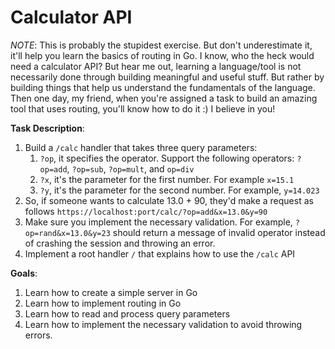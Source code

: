 # Calculator API 

*NOTE*: This is probably the stupidest exercise. But don't underestimate it, it'll help you learn the basics of routing in Go. I know, who the heck would need a calculator API? But hear me out, learning a language/tool is not necessarily done through building meaningful and useful stuff. But rather by building things that help us understand the fundamentals of the language. Then one day, my friend, when you're assigned a task to build an amazing tool that uses routing, you'll know how to do it :) I believe in you! 



**Task Description**: 

1. Build a `/calc` handler that takes three query parameters:
   1. `?op`, it specifies the operator. Support the following operators: `?op=add`, `?op=sub`, `?op=mult`, and `op=div`
   2. `?x`, it's the parameter for the first number. For example `x=15.1`
   3. `?y`, it's the parameter for the second number. For example, `y=14.023`
2. So, if someone wants to calculate  13.0 + 90, they'd make a request as follows `https://localhost:port/calc/?op=add&x=13.0&y=90` 
3. Make sure you implement the necessary validation. For example, `?op=rand&x=13.0&y=23` should return a message of invalid operator instead of crashing the session and throwing an error. 
4. Implement a root handler `/` that explains how to use the `/calc` API 



**Goals**:

1. Learn how to create a simple server in Go 
2. Learn how to implement routing in Go 
3. Learn how to read and process query parameters
4. Learn how to implement the necessary validation to avoid throwing errors. 